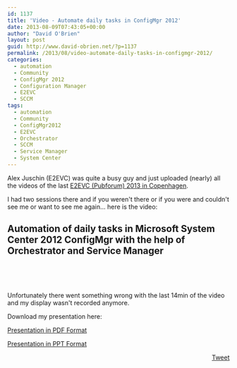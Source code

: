 ```yaml
---
id: 1137
title: 'Video - Automate daily tasks in ConfigMgr 2012'
date: 2013-08-09T07:43:05+00:00
author: "David O'Brien"
layout: post
guid: http://www.david-obrien.net/?p=1137
permalink: /2013/08/video-automate-daily-tasks-in-configmgr-2012/
categories:
  - automation
  - Community
  - ConfigMgr 2012
  - Configuration Manager
  - E2EVC
  - SCCM
tags:
  - automation
  - Community
  - ConfigMgr2012
  - E2EVC
  - Orchestrator
  - SCCM
  - Service Manager
  - System Center
---
```

Alex Juschin (E2EVC) was quite a busy guy and just uploaded (nearly) all the videos of the last <a href="http://www.david-obrien.net/2013/05/27/live-from-e2evc-2013-copenhagen/" onclick="_gaq.push(['_trackEvent', 'outbound-article', 'http://www.david-obrien.net/2013/05/27/live-from-e2evc-2013-copenhagen/', 'E2EVC (Pubforum) 2013 in Copenhagen']);" target="_blank">E2EVC (Pubforum) 2013 in Copenhagen</a>.

I had two sessions there and if you weren't there or if you were and couldn't see me or want to see me again... here is the video:

## Automation of daily tasks in Microsoft System Center 2012 ConfigMgr with the help of Orchestrator and Service Manager

&nbsp;
  

  
&nbsp;

Unfortunately there went something wrong with the last 14min of the video and my display wasn't recorded anymore.

Download my presentation here:

<a href="http://sdrv.ms/18fz6ae" onclick="_gaq.push(['_trackEvent', 'outbound-article', 'http://sdrv.ms/18fz6ae', 'Presentation in PDF Format']);" target="_blank">Presentation in PDF Format</a>

<a href="http://sdrv.ms/18fzchZ" onclick="_gaq.push(['_trackEvent', 'outbound-article', 'http://sdrv.ms/18fzchZ', 'Presentation in PPT Format']);" target="_blank">Presentation in PPT Format</a> 

<div style="float: right; margin-left: 10px;">
  <a href="https://twitter.com/share" onclick="_gaq.push(['_trackEvent', 'outbound-article', 'https://twitter.com/share', 'Tweet']);" class="twitter-share-button" data-hashtags="automation,Community,ConfigMgr2012,E2EVC,Orchestrator,SCCM,Service+Manager,System+Center" data-count="vertical" data-url="http://www.david-obrien.net/2013/08/video-automate-daily-tasks-in-configmgr-2012/">Tweet</a>
</div>

